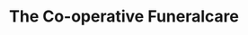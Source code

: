 ---
title: "The Co-operative Funeralcare"
url: /high-spen/the-co-operative-funeralcare/
shop: Bestattungen
---